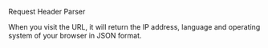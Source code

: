 Request Header Parser

When you visit the URL, it will return the IP address, language and operating system of your browser in JSON format.

